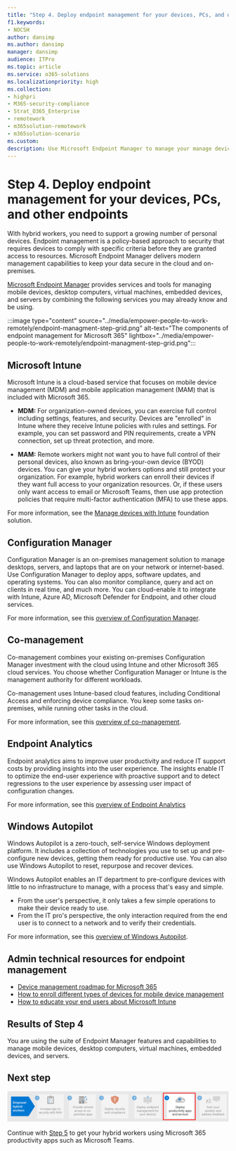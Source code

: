 ```yaml
---
title: "Step 4. Deploy endpoint management for your devices, PCs, and other endpoints"
f1.keywords:
- NOCSH
author: dansimp
ms.author: dansimp
manager: dansimp
audience: ITPro
ms.topic: article
ms.service: o365-solutions
ms.localizationpriority: high
ms.collection: 
- highpri
- M365-security-compliance
- Strat_O365_Enterprise
- remotework
- m365solution-remotework
- m365solution-scenario
ms.custom: 
description: Use Microsoft Endpoint Manager to manage your manage devices, PCs, and other endpoints.
---
```


# Step 4. Deploy endpoint management for your devices, PCs, and other endpoints

With hybrid workers, you need to support a growing number of personal devices. Endpoint management is a policy-based approach to security that requires devices to comply with specific criteria before they are granted access to resources. Microsoft Endpoint Manager delivers modern management capabilities to keep your data secure in the cloud and on-premises. 

[Microsoft Endpoint Manager](/mem/endpoint-manager-overview) provides services and tools for managing mobile devices, desktop computers, virtual machines, embedded devices, and servers by combining the following services you may already know and be using.

:::image type="content" source="../media/empower-people-to-work-remotely/endpoint-managment-step-grid.png" alt-text="The components of endpoint management for Microsoft 365" lightbox="../media/empower-people-to-work-remotely/endpoint-managment-step-grid.png":::

## Microsoft Intune

Microsoft Intune is a cloud-based service that focuses on mobile device management (MDM) and mobile application management (MAM) that is included with Microsoft 365. 

- **MDM:** For organization-owned devices, you can exercise full control including settings, features, and security. Devices are "enrolled" in Intune where they receive Intune policies with rules and settings. For example, you can set password and PIN requirements, create a VPN connection, set up threat protection, and more.

- **MAM:** Remote workers might not want you to have full control of their personal devices, also known as bring-your-own device (BYOD) devices. You can give your hybrid workers options and still protect your organization. For example, hybrid workers can enroll their devices if they want full access to your organization resources. Or, if these users only want access to email or Microsoft Teams, then use app protection policies that require multi-factor authentication (MFA) to use these apps.

For more information, see the [Manage devices with Intune](manage-devices-with-intune-overview.md) foundation solution.

## Configuration Manager

Configuration Manager is an on-premises management solution to manage desktops, servers, and laptops that are on your network or internet-based. Use Configuration Manager to deploy apps, software updates, and operating systems. You can also monitor compliance, query and act on clients in real time, and much more. You can cloud-enable it to integrate with Intune, Azure AD, Microsoft Defender for Endpoint, and other cloud services. 

For more information, see this [overview of Configuration Manager](/mem/configmgr/core/understand/introduction).

## Co-management

Co-management combines your existing on-premises Configuration Manager investment with the cloud using Intune and other Microsoft 365 cloud services. You choose whether Configuration Manager or Intune is the management authority for different workloads. 

Co-management uses Intune-based cloud features, including Conditional Access and enforcing device compliance. You keep some tasks on-premises, while running other tasks in the cloud.

For more information, see this [overview of co-management](/mem/configmgr/comanage/overview).

## Endpoint Analytics

Endpoint analytics aims to improve user productivity and reduce IT support costs by providing insights into the user experience. The insights enable IT to optimize the end-user experience with proactive support and to detect regressions to the user experience by assessing user impact of configuration changes.

For more information, see this [overview of Endpoint Analytics](/mem/analytics/overview)

## Windows Autopilot

Windows Autopilot is a zero-touch, self-service Windows deployment platform. It includes a collection of technologies you use to set up and pre-configure new devices, getting them ready for productive use. You can also use Windows Autopilot to reset, repurpose and recover devices. 

Windows Autopilot enables an IT department to pre-configure devices with little to no infrastructure to manage, with a process that's easy and simple. 

- From the user's perspective, it only takes a few simple operations to make their device ready to use. 
- From the IT pro's perspective, the only interaction required from the end user is to connect to a network and to verify their credentials.

For more information, see this [overview of Windows Autopilot](/windows/deployment/windows-autopilot/windows-autopilot).

## Admin technical resources for endpoint management

- [Device management roadmap for Microsoft 365](../enterprise/device-management-roadmap-microsoft-365.md)
- [How to enroll different types of devices for mobile device management](/mem/intune/enrollment/device-enrollment)
- [How to educate your end users about Microsoft Intune](/mem/intune/fundamentals/end-user-educate)
 
## Results of Step 4

You are using the suite of Endpoint Manager features and capabilities to manage mobile devices, desktop computers, virtual machines, embedded devices, and servers.

## Next step

[![Step 5: Deploy remote worker productivity apps and services.](../media/empower-people-to-work-remotely/remote-workers-step-grid-5.png)](empower-people-to-work-remotely-teams-productivity-apps.md)

Continue with [Step 5](empower-people-to-work-remotely-teams-productivity-apps.md) to get your hybrid workers using Microsoft 365 productivity apps such as Microsoft Teams.